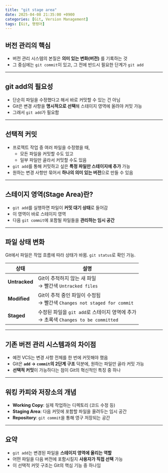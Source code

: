 ```yaml
---
title: "git stage area"
date: 2025-04-08 21:35:00 +0900
categories: [Git, Version Management]
tags: [Git, 명령어]
---
```


## **버전 관리의 핵심**
- 버전 관리 시스템의 본질은 **의미 있는 변화(버전)** 를 기록하는 것
- 그 중심에는 `git commit`이 있고, 그 전에 반드시 필요한 단계가 `git add`

---

## **git add의 필요성**
- 단순히 파일을 수정했다고 해서 바로 커밋할 수 있는 건 아님
- Git은 변경 사항을 **명시적으로 선택**해 스테이지 영역에 올려야 커밋 가능
- 그래서 `git add`가 필요함

---

## **선택적 커밋**
- 프로젝트 작업 중 여러 파일을 수정했을 때,
  - 모든 파일을 커밋할 수도 있고
  - 일부 파일만 골라서 커밋할 수도 있음
- `git add`를 통해 커밋하고 싶은 **특정 파일만 스테이지에 추가** 가능
- 원하는 변경 사항만 묶어서 **하나의 의미 있는 버전**으로 만들 수 있음

---

## **스테이지 영역(Stage Area)란?**
- `git add`를 실행하면 파일이 **커밋 대기 상태**로 들어감
- 이 영역이 바로 스테이지 영역
- 다음 `git commit`에 포함될 파일들을 **관리하는 임시 공간**

---

## **파일 상태 변화**
Git에서 파일은 작업 흐름에 따라 상태가 바뀜. `git status`로 확인 가능.

| 상태          | 설명                                                                                 |
| ------------- | ------------------------------------------------------------------------------------ |
| **Untracked** | Git이 추적하지 않는 새 파일<br>→ 빨간색 `Untracked files`                            |
| **Modified**  | Git이 추적 중인 파일이 수정됨<br>→ 빨간색 `Changes not staged for commit`            |
| **Staged**    | 수정된 파일을 `git add`로 스테이지 영역에 추가<br>→ 초록색 `Changes to be committed` |

---

## **기존 버전 관리 시스템과의 차이점**
- 예전 VCS는 변경 사항 전체를 한 번에 커밋해야 했음
- Git은 **`add` → `commit`의 2단계 구조** 덕분에, 원하는 파일만 골라 커밋 가능
- **선택적 커밋**이 가능하다는 점이 Git의 혁신적인 특징 중 하나

---

## **워킹 카피와 저장소의 개념**
- **Working Copy**: 실제 작업하는 디렉토리 (코드 수정 등)
- **Staging Area**: 다음 커밋에 포함할 파일을 올려두는 임시 공간
- **Repository**: `git commit`을 통해 영구 저장되는 공간

---

## **요약**
- `git add`는 변경된 파일을 **스테이지 영역에 올리는 역할**
- 어떤 파일을 다음 버전에 포함시킬지 **사용자가 직접 선택** 가능
- 이 선택적 커밋 구조는 Git의 핵심 기능 중 하나임
